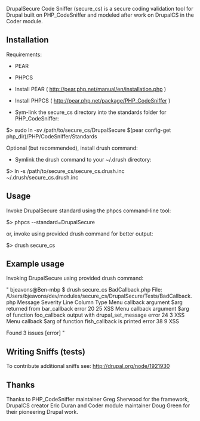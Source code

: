 DrupalSecure Code Sniffer (secure_cs) is a secure coding validation tool for Drupal
built on PHP_CodeSniffer and modeled after work on DrupalCS in the Coder module.

Installation
------------

Requirements:
  - PEAR
  - PHPCS

- Install PEAR  ( http://pear.php.net/manual/en/installation.php )
- Install PHPCS ( http://pear.php.net/package/PHP_CodeSniffer )
- Sym-link the secure_cs directory into the standards folder for PHP_CodeSniffer:

$> sudo ln -sv /path/to/secure_cs/DrupalSecure $(pear config-get php_dir)/PHP/CodeSniffer/Standards

Optional (but recommended), install drush command:

- Symlink the drush command to your ~/.drush directory:

$> ln -s /path/to/secure_cs/secure_cs.drush.inc ~/.drush/secure_cs.drush.inc

Usage
-----

Invoke DrupalSecure standard using the phpcs command-line tool:

$> phpcs --standard=DrupalSecure <file to scan>

or, invoke using provided drush command for better output:

$> drush secure_cs <file to scan>

Example usage
-------------

Invoking DrupalSecure using provided drush command:

"
bjeavons@Ben-mbp $ drush secure_cs BadCallback.php
File: /Users/bjeavons/dev/modules/secure_cs/DrupalSecure/Tests/BadCallback.php
 Message                                                                              Severity  Line  Column  Type
 Menu callback argument $arg returned from bar_callback                               error     20    25      XSS
 Menu callback argument $arg of function foo_callback output with drupal_set_message  error     24    3       XSS
 Menu callback $arg of function fish_callback is printed                              error     38    9       XSS

Found 3 issues [error]
"

Writing Sniffs (tests)
----------------------

To contribute additional sniffs see: http://drupal.org/node/1921930

Thanks
------

Thanks to PHP_CodeSniffer maintainer Greg Sherwood for the framework, DrupalCS creator Eric Duran and Coder module maintainer Doug Green for their pioneering Drupal work.